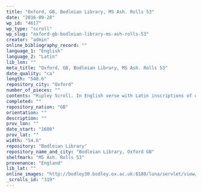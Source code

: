 ```yaml
---
title: "Oxford, GB, Bodleian Library, MS Ash. Rolls 53"
date: "2016-09-28"
wp_id: "4617"
wp_type: "scroll"
wp_slug: "oxford-gb-bodleian-library-ms-ash-rolls-53"
creator: "admin"
online_bibliography_record: ""
language_1: "English"
language_2: "Latin"
lib_lon: ""
meta_title: "Oxford, GB, Bodleian Library, MS Ash. Rolls 53"
date_quality: "ca"
length: "548.6"
repository_city: "Oxford"
number_of_pieces: ""
contents: "Ripley Scroll. In English verse with Latin inscriptions of drawings and figures. No poetic passages but only Latin phrases."
completed: ""
repository_nation: "GB"
orientation: ""
description: ""
prov_lon: ""
date_start: "1600"
prov_lat: ""
width: "54.6"
repository: "Bodleian Library"
repository_name_and_city: "Bodleian Library, Oxford GB"
shelfmark: "MS Ash. Rolls 53"
provenance: "England"
lib_lat: ""
online_images: "http://bodley30.bodley.ox.ac.uk:8180/luna/servlet/view/search?q=Shelfmark=%22MS.%20Ash.%20Rolls%2053%22"
_scrolls_id: "319"
---
```



